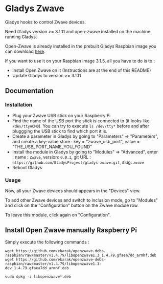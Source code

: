 # Gladys Zwave

Gladys hooks to control Zwave devices.

Need Gladys version >= 3.1.11 and open-zwave installed on the machine running Gladys.

Open-Zwave is already installed in the prebuilt Gladys Raspbian image you can download [here](https://sourceforge.net/projects/gladys/files/latest/download).

If you want to use it on your Raspbian image 3.1.5, all you have to do is to :
- Install Open Zwave on it (Instructions are at the end of this README)
- Update Gladys to version >= 3.1.11

## Documentation

### Installation

- Plug your Zwave USB stick on your Raspberry Pi
- Find the name of the USB port the stick is connected to (it looks like `/dev/ttyACM0`). 
You can try to execute `ls /dev/tty*` before and after pluggging the USB stick to find which port it is.
- Create a parameter in Gladys by going to "Parameters" => "Parameters", and create a key-value store : 
key = "zwave_usb_port", value = "THE_USB_PORT_NAME_YOU_FOUND"
- Install the module in Gladys by going to "Modules" => "Advanced", enter : 
name : `Zwave`, version: `0.0.1`, git URL : `https://github.com/GladysProject/gladys-zwave.git`, slug: `zwave`
- Reboot Gladys

### Usage

Now, all your Zwave devices should appears in the "Devices" view.

To add other Zwave devices and switch to inclusion mode, go to "Modules" 
and click on the "Configuration" button on the Zwave module row. 

To leave this module, click again on "Configuration".

## Install Open Zwave manually Raspberry Pi

Simply execute the following commands : 

```
wget https://github.com/ekarak/openzwave-debs-raspbian/raw/master/v1.4.79/libopenzwave1.3_1.4.79.gfaea7dd_armhf.deb
wget https://github.com/ekarak/openzwave-debs-raspbian/raw/master/v1.4.79/libopenzwave1.3-dev_1.4.79.gfaea7dd_armhf.deb

sudo dpkg -i libopenzwave*.deb
```


